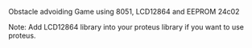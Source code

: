 Obstacle advoiding Game using 8051, LCD12864 and EEPROM 24c02

Note: Add LCD12864 library into your proteus library if you want to use proteus.
